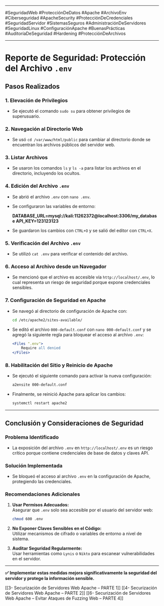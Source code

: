 
---

#SeguridadWeb #ProtecciónDeDatos #Apache #ArchivoEnv #Ciberseguridad #ApacheSecurity #ProtecciónDeCredenciales #SeguridadServidor #SistemasSeguros #AdministraciónDeServidores #SeguridadLinux #ConfiguraciónApache #BuenasPrácticas #AuditoríaDeSeguridad #Hardening #ProtecciónDeArchivos

---
# **Reporte de Seguridad: Protección del Archivo `.env`**

## **Pasos Realizados**

### 1. **Elevación de Privilegios**

- Se ejecutó el comando `sudo su` para obtener privilegios de superusuario.

### 2. **Navegación al Directorio Web**

- Se usó `cd /var/www/html/public` para cambiar al directorio donde se encuentran los archivos públicos del servidor web.

### 3. **Listar Archivos**

- Se usaron los comandos `ls` y `ls -a` para listar los archivos en el directorio, incluyendo los ocultos.

### 4. **Edición del Archivo `.env`**

- Se abrió el archivo `.env` con `nano .env`.
    
- Se configuraron las variables de entorno:

    
    **DATABASE_URL=mysql://kali:11262372@localhost:3306/my_database
    API_KEY=123123123**
    
- Se guardaron los cambios con `CTRL+O` y se salió del editor con `CTRL+X`.

### 5. **Verificación del Archivo `.env`**

- Se utilizó `cat .env` para verificar el contenido del archivo.

### 6. **Acceso al Archivo desde un Navegador**

- Se mencionó que el archivo es accesible vía `http://localhost/.env`, lo cual representa un riesgo de seguridad porque expone credenciales sensibles.

### 7. **Configuración de Seguridad en Apache**

- Se navegó al directorio de configuración de Apache con:
    
    ```sh
    cd /etc/apache2/sites-available/
    ```
    
- Se editó el archivo `000-default.conf` con `nano 000-default.conf` y se agregó la siguiente regla para bloquear el acceso al archivo `.env`:
    
    ```apache
    <Files ".env">
        Require all denied
    </Files>
    ```
    

### 8. **Habilitación del Sitio y Reinicio de Apache**

- Se ejecutó el siguiente comando para activar la nueva configuración:
    
    ```sh
    a2ensite 000-default.conf
    ```
    
- Finalmente, se reinició Apache para aplicar los cambios:
    
    ```sh
    systemctl restart apache2
    ```
    

---

## **Conclusión y Consideraciones de Seguridad**

### **Problema Identificado**

- La exposición del archivo `.env` en `http://localhost/.env` es un riesgo crítico porque contiene credenciales de base de datos y claves API.

### **Solución Implementada**

- Se bloqueó el acceso al archivo `.env` en la configuración de Apache, protegiendo las credenciales.

### **Recomendaciones Adicionales**

1. **Usar Permisos Adecuados:**  
    Asegurar que `.env` solo sea accesible por el usuario del servidor web:
    
    ```sh
    chmod 600 .env
    ```
    
2. **No Exponer Claves Sensibles en el Código:**  
    Utilizar mecanismos de cifrado o variables de entorno a nivel de sistema.
    
3. **Auditar Seguridad Regularmente:**  
    Usar herramientas como `Lynis` o `Nikto` para escanear vulnerabilidades en el servidor.
    

---

**✅ Implementar estas medidas mejora significativamente la seguridad del servidor y protege la información sensible.**







[[3- Securización de Servidores Web Apache – PARTE 1]]
[[4- Securización de Servidores Web Apache – PARTE 2]]
[[6- Securización de Servidores Web Apache – Evitar Ataques de Fuzzing Web – PARTE 4]]